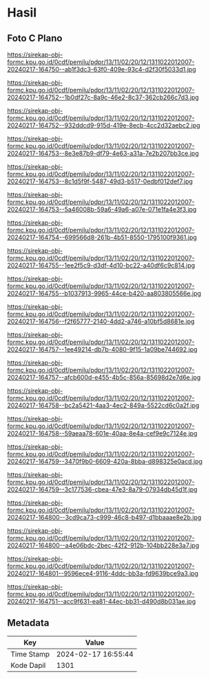 # Hasil

## Foto C Plano

https://sirekap-obj-formc.kpu.go.id/0cdf/pemilu/pdpr/13/11/02/20/12/1311022012007-20240217-164750--ab1f3dc3-63f0-409e-93c4-d2f30f5033d1.jpg

https://sirekap-obj-formc.kpu.go.id/0cdf/pemilu/pdpr/13/11/02/20/12/1311022012007-20240217-164752--1b0df27c-8a9c-46e2-8c37-362cb266c7d3.jpg

https://sirekap-obj-formc.kpu.go.id/0cdf/pemilu/pdpr/13/11/02/20/12/1311022012007-20240217-164752--932ddcd9-915d-419e-8ecb-4cc2d32aebc2.jpg

https://sirekap-obj-formc.kpu.go.id/0cdf/pemilu/pdpr/13/11/02/20/12/1311022012007-20240217-164753--8e3e87b9-df79-4e63-a31a-7e2b207bb3ce.jpg

https://sirekap-obj-formc.kpu.go.id/0cdf/pemilu/pdpr/13/11/02/20/12/1311022012007-20240217-164753--8c1d5f9f-5487-49d3-b517-0edbf012def7.jpg

https://sirekap-obj-formc.kpu.go.id/0cdf/pemilu/pdpr/13/11/02/20/12/1311022012007-20240217-164753--5a46008b-59a6-49a6-a07e-071e1fa4e3f3.jpg

https://sirekap-obj-formc.kpu.go.id/0cdf/pemilu/pdpr/13/11/02/20/12/1311022012007-20240217-164754--699566d8-261b-4b51-8550-1795100f9361.jpg

https://sirekap-obj-formc.kpu.go.id/0cdf/pemilu/pdpr/13/11/02/20/12/1311022012007-20240217-164755--1ee2f5c9-d3df-4d10-bc22-a40df6c9c814.jpg

https://sirekap-obj-formc.kpu.go.id/0cdf/pemilu/pdpr/13/11/02/20/12/1311022012007-20240217-164755--b1037913-9965-44ce-b420-aa803805566e.jpg

https://sirekap-obj-formc.kpu.go.id/0cdf/pemilu/pdpr/13/11/02/20/12/1311022012007-20240217-164756--f2f65777-2140-4dd2-a746-a10bf5d8681e.jpg

https://sirekap-obj-formc.kpu.go.id/0cdf/pemilu/pdpr/13/11/02/20/12/1311022012007-20240217-164757--1ee49214-db7b-4080-9f15-1a09be744692.jpg

https://sirekap-obj-formc.kpu.go.id/0cdf/pemilu/pdpr/13/11/02/20/12/1311022012007-20240217-164757--afcb600d-e455-4b5c-856a-85698d2e7d6e.jpg

https://sirekap-obj-formc.kpu.go.id/0cdf/pemilu/pdpr/13/11/02/20/12/1311022012007-20240217-164758--bc2a5421-4aa3-4ec2-849a-5522cd6c0a2f.jpg

https://sirekap-obj-formc.kpu.go.id/0cdf/pemilu/pdpr/13/11/02/20/12/1311022012007-20240217-164758--59aeaa78-601e-40aa-8e4a-cef9e9c7124e.jpg

https://sirekap-obj-formc.kpu.go.id/0cdf/pemilu/pdpr/13/11/02/20/12/1311022012007-20240217-164759--3470f9b0-6609-420a-8bba-d898325e0acd.jpg

https://sirekap-obj-formc.kpu.go.id/0cdf/pemilu/pdpr/13/11/02/20/12/1311022012007-20240217-164759--3c177536-cbea-47e3-8a79-07934db45d1f.jpg

https://sirekap-obj-formc.kpu.go.id/0cdf/pemilu/pdpr/13/11/02/20/12/1311022012007-20240217-164800--3cd9ca73-c999-46c8-b497-d1bbaaae8e2b.jpg

https://sirekap-obj-formc.kpu.go.id/0cdf/pemilu/pdpr/13/11/02/20/12/1311022012007-20240217-164800--a4e06bdc-2bec-42f2-912b-104bb228e3a7.jpg

https://sirekap-obj-formc.kpu.go.id/0cdf/pemilu/pdpr/13/11/02/20/12/1311022012007-20240217-164801--9596ece4-9116-4ddc-bb3a-fd9639bce9a3.jpg

https://sirekap-obj-formc.kpu.go.id/0cdf/pemilu/pdpr/13/11/02/20/12/1311022012007-20240217-164751--acc9f631-ea81-44ec-bb31-d490d8b031ae.jpg


## Metadata

| Key        | Value               |
| ---------- | ------------------- |
| Time Stamp | 2024-02-17 16:55:44 |
| Kode Dapil | 1301                |



